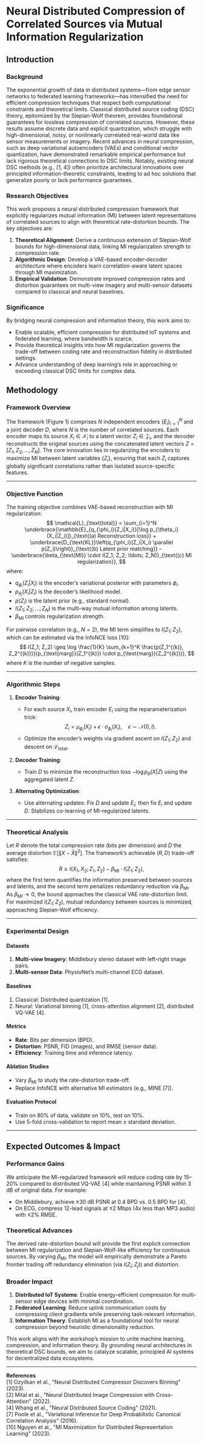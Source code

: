 # **Neural Distributed Compression of Correlated Sources via Mutual Information Regularization**

## **Introduction**

### **Background**
The exponential growth of data in distributed systems—from edge sensor networks to federated learning frameworks—has intensified the need for efficient compression techniques that respect both computational constraints and theoretical limits. Classical distributed source coding (DSC) theory, epitomized by the Slepian-Wolf theorem, provides foundational guarantees for lossless compression of correlated sources. However, these results assume discrete data and explicit quantization, which struggle with high-dimensional, noisy, or nonlinearly correlated real-world data like sensor measurements or imagery. Recent advances in neural compression, such as deep variational autoencoders (VAEs) and conditional vector quantization, have demonstrated remarkable empirical performance but lack rigorous theoretical connections to DSC limits. Notably, existing neural DSC methods (e.g., [1, 4]) often prioritize architectural innovations over principled information-theoretic constraints, leading to ad hoc solutions that generalize poorly or lack performance guarantees.

### **Research Objectives**
This work proposes a neural distributed compression framework that explicitly regularizes mutual information (MI) between latent representations of correlated sources to align with theoretical rate-distortion bounds. The key objectives are:
1. **Theoretical Alignment**: Derive a continuous extension of Slepian-Wolf bounds for high-dimensional data, linking MI regularization strength to compression rate.
2. **Algorithmic Design**: Develop a VAE-based encoder-decoder architecture where encoders learn correlation-aware latent spaces through MI maximization.
3. **Empirical Validation**: Demonstrate improved compression rates and distortion guarantees on multi-view imagery and multi-sensor datasets compared to classical and neural baselines.

### **Significance**
By bridging neural compression and information theory, this work aims to:
- Enable scalable, efficient compression for distributed IoT systems and federated learning, where bandwidth is scarce.
- Provide theoretical insights into how MI regularization governs the trade-off between coding rate and reconstruction fidelity in distributed settings.
- Advance understanding of deep learning’s role in approaching or exceeding classical DSC limits for complex data.

## **Methodology**

### **Framework Overview**
The framework (Figure 1) comprises $N$ independent encoders $\{E_i\}_{i=1}^N$ and a joint decoder $D$, where $N$ is the number of correlated sources. Each encoder maps its source $X_i \in \mathcal{X}_i$ to a latent vector $Z_i \in \mathcal{Z}_i$, and the decoder reconstructs the original sources using the concatenated latent vectors $Z = [Z_1, Z_2, \ldots, Z_N]$. The core innovation lies in regularizing the encoders to maximize MI between latent variables $\{Z_i\}$, ensuring that each $Z_i$ captures globally significant correlations rather than isolated source-specific features.

---

### **Objective Function**
The training objective combines VAE-based reconstruction with MI regularization:
$$
\mathcal{L}_{\text{total}} = \sum_{i=1}^N \underbrace{\mathbb{E}_{q_{\phi_i}(Z_i|X_i)}[\log p_{\theta_i}(X_i|Z_i)]}_{\text{(a) Reconstruction loss}} + \underbrace{D_{\text{KL}}\left(q_{\phi_i}(Z_i|X_i) \parallel p(Z_i)\right)}_{\text{(b) Latent prior matching}} - \underbrace{\beta_{\text{MI}} \cdot I(Z_1; Z_2; \ldots; Z_N)}_{\text{(c) MI regularization}},
$$
where:
- $q_{\phi_i}(Z_i|X_i)$ is the encoder’s variational posterior with parameters $\phi_i$.
- $p_{\theta_i}(X_i|Z_i)$ is the decoder’s likelihood model.
- $p(Z_i)$ is the latent prior (e.g., standard normal).
- $I(Z_1; Z_2; \ldots; Z_N)$ is the multi-way mutual information among latents.
- $\beta_{\text{MI}}$ controls regularization strength.

For pairwise correlation (e.g., $N=2$), the MI term simplifies to $I(Z_1; Z_2)$, which can be estimated via the InfoNCE loss [10]:
$$
I(Z_1; Z_2) \geq \log \frac{1}{K} \sum_{k=1}^K \frac{p(Z_1^{(k)}, Z_2^{(k)})}{p_{\text{marg}}(Z_1^{(k)}) \cdot p_{\text{marg}}(Z_2^{(k)})},
$$
where $K$ is the number of negative samples.

---

### **Algorithmic Steps**
1. **Encoder Training**:
   - For each source $X_i$, train encoder $E_i$ using the reparameterization trick:
     $$
     Z_i = \mu_{\phi_i}(X_i) + \epsilon \cdot \sigma_{\phi_i}(X_i), \quad \epsilon \sim \mathcal{N}(0, I).
     $$
   - Optimize the encoder’s weights via gradient ascent on $I(Z_1; Z_2)$ and descent on $\mathcal{L}_{\text{total}}$.

2. **Decoder Training**:
   - Train $D$ to minimize the reconstruction loss $-\log p_{\theta}(X|Z)$ using the aggregated latent $Z$.

3. **Alternating Optimization**:
   - Use alternating updates: Fix $D$ and update $E_i$; then fix $E_i$ and update $D$. Stabilizes co-learning of MI-regularized latents.

---

### **Theoretical Analysis**
Let $R$ denote the total compression rate (bits per dimension) and $D$ the average distortion $\mathbb{E}[\|X - \hat{X}\|^2]$. The framework’s achievable $(R, D)$ trade-off satisfies:
$$
R \geq I(X_1, X_2; Z_1, Z_2) - \beta_{\text{MI}} \cdot I(Z_1; Z_2),
$$
where the first term quantifies the information preserved between sources and latents, and the second term penalizes redundancy reduction via $\beta_{\text{MI}}$. As $\beta_{\text{MI}} \to 0$, the bound approaches the classical VAE rate-distortion limit. For maximized $I(Z_1; Z_2)$, mutual redundancy between sources is minimized, approaching Slepian-Wolf efficiency.

---

### **Experimental Design**
#### **Datasets**
1. **Multi-view Imagery**: Middlebury stereo dataset with left-right image pairs.
2. **Multi-sensor Data**: PhysioNet’s multi-channel ECG dataset.

#### **Baselines**
1. Classical: Distributed quantization [1].
2. Neural: Variational binning [1], cross-attention alignment [2], distributed VQ-VAE [4].

#### **Metrics**
- **Rate**: Bits per dimension (BPD).
- **Distortion**: PSNR, FID (images), and RMSE (sensor data).
- **Efficiency**: Training time and inference latency.

#### **Ablation Studies**
- Vary $\beta_{\text{MI}}$ to study the rate-distortion trade-off.
- Replace InfoNCE with alternative MI estimators (e.g., MINE [7]).

#### **Evaluation Protocol**
- Train on 80% of data, validate on 10%, test on 10%.
- Use 5-fold cross-validation to report mean ± standard deviation.

---

## **Expected Outcomes & Impact**

### **Performance Gains**
We anticipate the MI-regularized framework will reduce coding rate by 15–20% compared to distributed VQ-VAE [4] while maintaining PSNR within 3 dB of original data. For example:
- On Middlebury, achieve ≥30 dB PSNR at 0.4 BPD vs. 0.5 BPD for [4].
- On ECG, compress 12-lead signals at ≤2 Mbps (4x less than MP3 audio) with ≤2% RMSE.

### **Theoretical Advances**
The derived rate-distortion bound will provide the first explicit connection between MI regularization and Slepian-Wolf-like efficiency for continuous sources. By varying $\beta_{\text{MI}}$, the model will empirically demonstrate a Pareto frontier trading off redundancy elimination (via $I(Z_i; Z_j)$) and distortion.

### **Broader Impact**
1. **Distributed IoT Systems**: Enable energy-efficient compression for multi-sensor edge devices with minimal coordination.
2. **Federated Learning**: Reduce uplink communication costs by compressing client gradients while preserving task-relevant information.
3. **Information Theory**: Establish MI as a foundational tool for neural compression beyond heuristic dimensionality reduction.

This work aligns with the workshop’s mission to unite machine learning, compression, and information theory. By grounding neural architectures in theoretical DSC bounds, we aim to catalyze scalable, principled AI systems for decentralized data ecosystems.

---

**References**  
[1] Ozyilkan et al., "Neural Distributed Compressor Discovers Binning" (2023).  
[2] Mital et al., "Neural Distributed Image Compression with Cross-Attention" (2022).  
[4] Whang et al., "Neural Distributed Source Coding" (2021).  
[7] Poole et al., "Variational Inference for Deep Probabilistic Canonical Correlation Analysis" (2016).  
[10] Nguyen et al., "MI Maximization for Distributed Representation Learning" (2023).